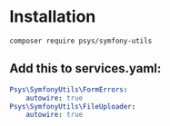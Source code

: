 # Installation

`composer require psys/symfony-utils`


## Add this to services.yaml:

``` yaml
Psys\SymfonyUtils\FormErrors:
    autowire: true
Psys\SymfonyUtils\FileUploader:
    autowire: true
```

